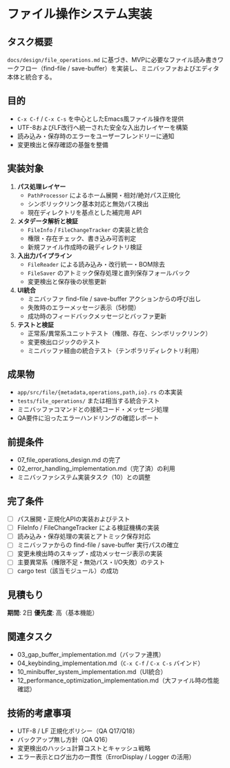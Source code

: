 # ファイル操作システム実装

## タスク概要
`docs/design/file_operations.md` に基づき、MVPに必要なファイル読み書きワークフロー（find-file / save-buffer）を実装し、ミニバッファおよびエディタ本体と統合する。

## 目的
- `C-x C-f` / `C-x C-s` を中心としたEmacs風ファイル操作を提供
- UTF-8およびLF改行へ統一された安全な入出力レイヤーを構築
- 読み込み・保存時のエラーをユーザーフレンドリーに通知
- 変更検出と保存確認の基盤を整備

## 実装対象
1. **パス処理レイヤー**
   - `PathProcessor` によるホーム展開・相対/絶対パス正規化
   - シンボリックリンク基本対応と無効パス検出
   - 現在ディレクトリを基点とした補完用 API
2. **メタデータ解析と検証**
   - `FileInfo` / `FileChangeTracker` の実装と統合
   - 権限・存在チェック、書き込み可否判定
   - 新規ファイル作成時の親ディレクトリ検証
3. **入出力パイプライン**
   - `FileReader` による読み込み・改行統一・BOM除去
   - `FileSaver` のアトミック保存処理と直列保存フォールバック
   - 変更検出と保存後の状態更新
4. **UI統合**
   - ミニバッファ find-file / save-buffer アクションからの呼び出し
   - 失敗時のエラーメッセージ表示（5秒間）
   - 成功時のフィードバックメッセージとバッファ更新
5. **テストと検証**
   - 正常系/異常系ユニットテスト（権限、存在、シンボリックリンク）
   - 変更検出ロジックのテスト
   - ミニバッファ経由の統合テスト（テンポラリディレクトリ利用）

## 成果物
- `app/src/file/{metadata,operations,path,io}.rs` の本実装
- `tests/file_operations/` または相当する統合テスト
- ミニバッファコマンドとの接続コード・メッセージ処理
- QA要件に沿ったエラーハンドリングの確認レポート

## 前提条件
- 07_file_operations_design.md の完了
- 02_error_handling_implementation.md（完了済）の利用
- ミニバッファシステム実装タスク（10）との調整

## 完了条件
- [ ] パス展開・正規化APIの実装およびテスト
- [ ] FileInfo / FileChangeTracker による検証機構の実装
- [ ] 読み込み・保存処理の実装とアトミック保存対応
- [ ] ミニバッファからの find-file / save-buffer 実行パスの確立
- [ ] 変更未検出時のスキップ・成功メッセージ表示の実装
- [ ] 主要異常系（権限不足・無効パス・I/O失敗）のテスト
- [ ] cargo test（該当モジュール）の成功

## 見積もり
**期間**: 2日
**優先度**: 高（基本機能）

## 関連タスク
- 03_gap_buffer_implementation.md（バッファ連携）
- 04_keybinding_implementation.md（`C-x C-f` / `C-x C-s` バインド）
- 10_minibuffer_system_implementation.md（UI統合）
- 12_performance_optimization_implementation.md（大ファイル時の性能確認）

## 技術的考慮事項
- UTF-8 / LF 正規化ポリシー（QA Q17/Q18）
- バックアップ無し方針（QA Q16）
- 変更検出のハッシュ計算コストとキャッシュ戦略
- エラー表示とログ出力の一貫性（ErrorDisplay / Logger の活用）
